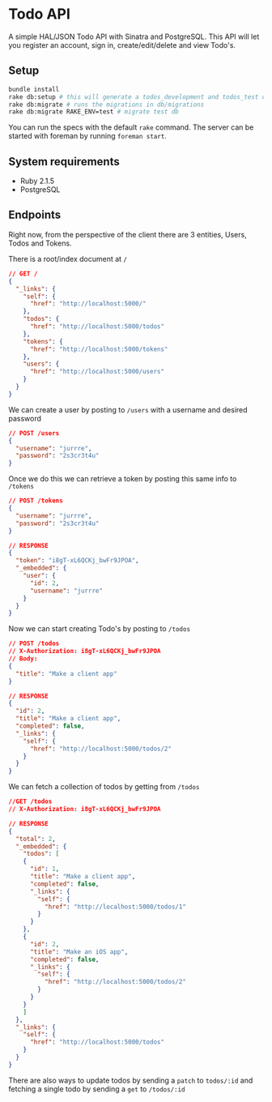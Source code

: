 # Todo API

A simple HAL/JSON Todo API with Sinatra and PostgreSQL.
This API will let you register an account, sign in, create/edit/delete and view Todo's.

## Setup

```bash
bundle install
rake db:setup # this will generate a todos_development and todos_test db
rake db:migrate # runs the migrations in db/migrations
rake db:migrate RAKE_ENV=test # migrate test db
```

You can run the specs with the default `rake` command.
The server can be started with foreman by running `foreman start`.

## System requirements
- Ruby 2.1.5
- PostgreSQL

## Endpoints
Right now, from the perspective of the client there are 3 entities, Users, Todos and Tokens.

There is a root/index document at `/`
```json
// GET /
{
  "_links": {
    "self": {
      "href": "http://localhost:5000/"
    },
    "todos": {
      "href": "http://localhost:5000/todos"
    },
    "tokens": {
      "href": "http://localhost:5000/tokens"
    },
    "users": {
      "href": "http://localhost:5000/users"
    }
  }
}
```

We can create a user by posting to `/users` with a username and desired password
```json
// POST /users
{
  "username": "jurrre",
  "password": "2s3cr3t4u"
}
```

Once we do this we can retrieve a token by posting this same info to `/tokens`
```json
// POST /tokens
{
  "username": "jurrre",
  "password": "2s3cr3t4u"
}

// RESPONSE
{
  "token": "i8gT-xL6QCKj_bwFr9JPOA",
  "_embedded": {
    "user": {
      "id": 2,
      "username": "jurrre"
    }
  }
}
```

Now we can start creating Todo's by posting to `/todos`
```json
// POST /todos
// X-Authorization: i8gT-xL6QCKj_bwFr9JPOA
// Body:
{
  "title": "Make a client app"
}

// RESPONSE
{
  "id": 2,
  "title": "Make a client app",
  "completed": false,
  "_links": {
    "self": {
      "href": "http://localhost:5000/todos/2"
    }
  }
}
```

We can fetch a collection of todos by getting from `/todos`
```json
//GET /todos
// X-Authorization: i8gT-xL6QCKj_bwFr9JPOA

// RESPONSE
{
  "total": 2,
  "_embedded": {
    "todos": [
    {
      "id": 1,
      "title": "Make a client app",
      "completed": false,
      "_links": {
        "self": {
          "href": "http://localhost:5000/todos/1"
        }
      }
    },
    {
      "id": 2,
      "title": "Make an iOS app",
      "completed": false,
      "_links": {
        "self": {
          "href": "http://localhost:5000/todos/2"
        }
      }
    }
    ]
  },
  "_links": {
    "self": {
      "href": "http://localhost:5000/todos"
    }
  }
}
```

There are also ways to update todos by sending a `patch` to `todos/:id` and fetching a single todo by sending a `get` to `/todos/:id`
